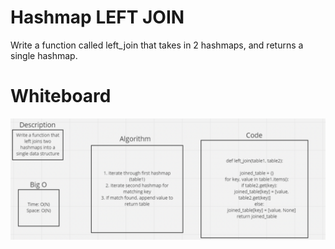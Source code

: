 # Hashmap LEFT JOIN

Write a function called left_join that takes in 2 hashmaps, and returns a single hashmap.

# Whiteboard

![challenge](whiteBoard.png)